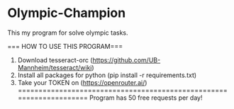 # Olympic-Champion
This my program for solve olympic tasks.

=== HOW TO USE THIS PROGRAM===
1. Download tesseract-orc (https://github.com/UB-Mannheim/tesseract/wiki)
2. Install all packages for python (pip install -r requirements.txt)
3. Take your TOKEN on (https://openrouter.ai/)
====================================================================
Program has 50 free requests per day!
